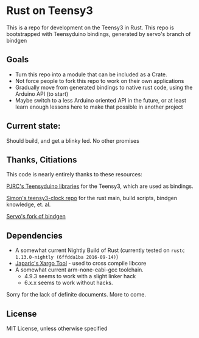 # Rust on Teensy3

This is a repo for development on the Teensy3 in Rust. This repo is bootstrapped
with Teensyduino bindings, generated by servo's branch of bindgen

## Goals

* Turn this repo into a module that can be included as a Crate.
* Not force people to fork this repo to work on their own applications
* Gradually move from generated bindings to native rust code, using the Arduino API (to start)
* Maybe switch to a less Arduino oriented API in the future, or at least learn enough lessons here to make that possible in another project

## Current state:

Should build, and get a blinky led. No other promises

## Thanks, Citiations

This code is nearly entirely thanks to these resources:

[PJRC's Teensyduino libraries](https://github.com/PaulStoffregen/cores) for the Teensy3, which are used as bindings.

[Simon's teensy3-clock repo](https://github.com/SimonSapin/teensy-clock) for the rust main, build scripts, bindgen knowledge, et. al.

[Servo's fork of bindgen](https://github.com/servo/rust-bindgen)

## Dependencies

* A somewhat current Nightly Build of Rust (currently tested on `rustc 1.13.0-nightly (6ffdda1ba 2016-09-14)`)
* [Japaric's Xargo Tool](https://github.com/japaric/xargo) - used to cross compile libcore
* A somewhat current arm-none-eabi-gcc toolchain.
    * 4.9.3 seems to work with a slight linker hack
    * 6.x.x seems to work without hacks.

Sorry for the lack of definite documents. More to come.

## License

MIT License, unless otherwise specified
